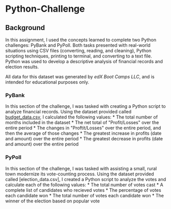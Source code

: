 # **Python-Challenge**

## Background 
In this assignment, I used the concepts learned to complete two Python challenges: PyBank and PyPoll. Both tasks presented with real-world situations using CSV files (converting, reading, and cleaning), Python scripting techniques, printing to terminal, and converting to a text file. Python was used to develop a descriptive analysis of financial records and election results. 

All data for this dataset was generated by _edX Boot Camps LLC_, and is intended for educational purposes only. 

### PyBank
In this section of the challenge, I was tasked with creating a Python script to analyze financial records. Using the dataset provided called [budget_data.csv](https://github.com/maddieemihle/python-challenge/blob/882b5ad312abab207d0f6b0eb2f1912d726af0cd/PyBank/Resources/budget_data.csv), I calculated the following values: 
    * The total number of months included in the dataset 
    * The net total of "Profit/Losses" over the entire period
    * The changes in "Proftit/Losses" over the entire period, and then the average of those changes
    * The greatest increase in profits (date and amount) over the entire period
    * The greatest decrease in profits (date and amount) over the entire period 

### PyPoll
In this section of the challenge, I was tasked with assisting a small, rural town modernize its vote-counting process. Using the dataset provided called [election_data.csv], I created a Python script to analyze the votes and calculate each of the following values: 
    * The total number of votes cast
    * A complete list of candidates who recieved votes
    * The percentage of votes each candidate won
    * The total number of votes each candidate won 
    * The winner of the election based on popular vote 

